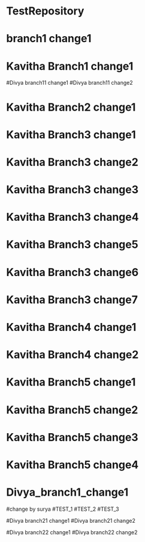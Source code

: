 # TestRepository

# branch1 change1
# Kavitha Branch1 change1

#Divya branch11 change1
#Divya branch11 change2

# Kavitha Branch2 change1
# Kavitha Branch3 change1
# Kavitha Branch3 change2
# Kavitha Branch3 change3
# Kavitha Branch3 change4
# Kavitha Branch3 change5
# Kavitha Branch3 change6
# Kavitha Branch3 change7
# Kavitha Branch4 change1
# Kavitha Branch4 change2
# Kavitha Branch5 change1
# Kavitha Branch5 change2
# Kavitha Branch5 change3
# Kavitha Branch5 change4

# Divya_branch1_change1



#change by surya
#TEST_1
#TEST_2
#TEST_3


#Divya branch21 change1
#Divya branch21 change2

#Divya branch22 change1
#Divya branch22 change2